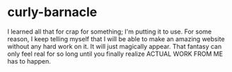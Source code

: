 # curly-barnacle
I learned all that for crap for something; I'm putting it to use.
For some reason, I keep telling myself that I will be able to make an amazing website without any hard work on it. It will just magically appear.
That fantasy can only feel real for so long until you finally realize ACTUAL WORK FROM  ME has to happen. 
